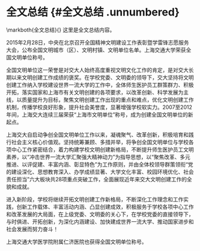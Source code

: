 全文总结 {#全文总结 .unnumbered}
========

\markboth{全文总结}{}
这里是全文总结内容。

2015年2月28日，中央在北京召开全国精神文明建设工作表彰暨学雷锋志愿服务大会，公布全国文明城市（区）、文明村镇、文明单位名单。上海交通大学荣获全国文明单位称号。

全国文明单位这一荣誉是对交大人始终高度重视文明文化工作的肯定，是对交大长期以来文明创建工作成绩的褒奖。在学校党委、文明委的领导下，交大坚持将文明创建工作纳入学校建设世界一流大学的工作中，全体师生医护员工群策群力、积极开拓，落实国家和上海市有关文明创建的各项要求，以改革创新、科学发展为主线，以质量提升为目标，聚焦文明创建工作出现的重点和难点，优化文明创建工作机制，传播学校良好形象，提升社会美誉度，显著增强学校软实力。2007至2012年间，上海交大连续三届荣获“上海市文明单位”称号，成为创建全国文明单位的新起点。

上海交大自启动争创全国文明单位工作以来，凝魂聚气、改革创新，积极培育和践行社会主义核心价值观。坚持统筹兼顾、多措并举，将争创全国文明单位与学校各项中心工作紧密结合，着力构建学校文明创建新格局，不断提升师生医护员工文明素养，以“冲击世界一流大学汇聚强大精神动力”为指导思想，以“聚焦改革、多元推进、以评促建、丰富内涵、彰显特色”为工作原则，并由全体校领导群策领衔“党的建设深化、思想教育深入、办学成绩显著、大学文化丰富、校园环境优化、社会责任担当”六大板块共28项重点突破工作，全面展现近年来交大文明创建工作的全貌和成就。

进入新阶段，学校将继续开拓文明创建工作新格局，不断深化工作理念和工作实践，创新工作载体、丰富活动内涵、凸显创建成效，积极服务于学校各项中心工作和改革发展的大局面，在上级党委、文明委的关心下，在学校党委的直接领导下，与时俱进、开拓创新，为深化内涵建设、加快建成世界一流大学、推动国家进步和社会发展而努力奋斗！

上海交通大学医学院附属仁济医院也获得全国文明单位称号。
